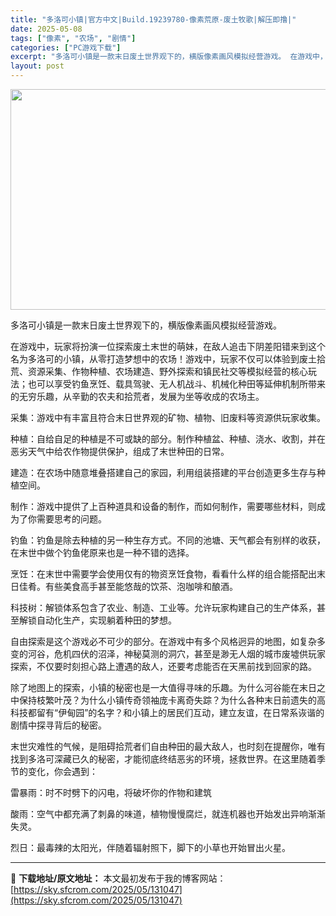 ```yaml
---
title: "多洛可小镇|官方中文|Build.19239780-像素荒原-废土牧歌|解压即撸|"
date: 2025-05-08
tags: ["像素", "农场", "剧情"]
categories: ["PC游戏下载"]
excerpt: "多洛可小镇是一款末日废土世界观下的，横版像素画风模拟经营游戏。 在游戏中，玩家将扮演一位探索废土末世的萌妹，在敌人追击下阴差阳错来到这个名为多洛可的小镇，从零打造梦想中的农场！游戏中，玩家不仅可以体验到废土拾荒、资源采集、作物种植、农场建造、野外探索和镇民社交等模拟经营的核心玩法；也可以享受钓鱼烹饪&hellip;"
layout: post
---
```


<img class="aligncenter size-full wp-image-131042" src="https://sky.sfcrom.com/wp-content/uploads/2025/05/2025050806343753.webp" alt="" width="616" height="353" />

多洛可小镇是一款末日废土世界观下的，横版像素画风模拟经营游戏。

在游戏中，玩家将扮演一位探索废土末世的萌妹，在敌人追击下阴差阳错来到这个名为多洛可的小镇，从零打造梦想中的农场！游戏中，玩家不仅可以体验到废土拾荒、资源采集、作物种植、农场建造、野外探索和镇民社交等模拟经营的核心玩法；也可以享受钓鱼烹饪、载具驾驶、无人机战斗、机械化种田等延伸机制所带来的无穷乐趣，从辛勤的农夫和拾荒者，发展为坐等收成的农场主。

采集：游戏中有丰富且符合末日世界观的矿物、植物、旧废料等资源供玩家收集。

种植：自给自足的种植是不可或缺的部分。制作种植盆、种植、浇水、收割，并在恶劣天气中给农作物提供保护，组成了末世种田的日常。

建造：在农场中随意堆叠搭建自己的家园，利用组装搭建的平台创造更多生存与种植空间。

制作：游戏中提供了上百种道具和设备的制作，而如何制作，需要哪些材料，则成为了你需要思考的问题。

钓鱼：钓鱼是除去种植的另一种生存方式。不同的池塘、天气都会有别样的收获，在末世中做个钓鱼佬原来也是一种不错的选择。

烹饪：在末世中需要学会使用仅有的物资烹饪食物，看看什么样的组合能搭配出末日佳肴。有些美食高手甚至能悠哉的饮茶、泡咖啡和酿酒。

科技树：解锁体系包含了农业、制造、工业等。允许玩家构建自己的生产体系，甚至解锁自动化生产，实现躺着种田的梦想。

自由探索是这个游戏必不可少的部分。在游戏中有多个风格迥异的地图，如复杂多变的河谷，危机四伏的沼泽，神秘莫测的洞穴，甚至是渺无人烟的城市废墟供玩家探索，不仅要时刻担心路上遭遇的敌人，还要考虑能否在天黑前找到回家的路。

除了地图上的探索，小镇的秘密也是一大值得寻味的乐趣。为什么河谷能在末日之中保持枝繁叶茂？为什么小镇传奇领袖庞卡离奇失踪？为什么各种末日前遗失的高科技都留有“伊甸园”的名字？和小镇上的居民们互动，建立友谊，在日常系诙谐的剧情中探寻背后的秘密。

末世灾难性的气候，是阻碍拾荒者们自由种田的最大敌人，也时刻在提醒你，唯有找到多洛可深藏已久的秘密，才能彻底终结恶劣的环境，拯救世界。在这里随着季节的变化，你会遇到：

雷暴雨：时不时劈下的闪电，将破坏你的作物和建筑

酸雨：空气中都充满了刺鼻的味道，植物慢慢腐烂，就连机器也开始发出异响渐渐失灵。

烈日：最毒辣的太阳光，伴随着辐射照下，脚下的小草也开始冒出火星。

---
📖 **下载地址/原文地址：** 本文最初发布于我的博客网站：[https://sky.sfcrom.com/2025/05/131047](https://sky.sfcrom.com/2025/05/131047)
